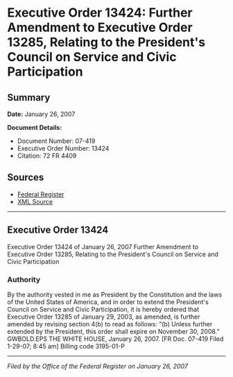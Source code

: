 # Executive Order 13424: Further Amendment to Executive Order 13285, Relating to the President's Council on Service and Civic Participation

## Summary

**Date:** January 26, 2007

**Document Details:**
- Document Number: 07-419
- Executive Order Number: 13424
- Citation: 72 FR 4409

## Sources
- [Federal Register](https://www.federalregister.gov/documents/2007/01/30/07-419/further-amendment-to-executive-order-13285-relating-to-the-presidents-council-on-service-and-civic)
- [XML Source](https://www.federalregister.gov/documents/full_text/xml/2007/01/30/07-419.xml)

---

## Executive Order 13424

Executive Order 13424 of January 26, 2007
Further Amendment to Executive Order 13285, Relating to the President's Council on Service and Civic Participation
### Authority

By the authority vested in me as President by the Constitution and the laws of the United States of America, and in order to extend the President's Council on Service and Civic Participation, it is hereby ordered that Executive Order 13285 of January 29, 2003, as amended, is further amended by revising section 4(b) to read as follows: “(b) Unless further extended by the President, this order shall expire on November 30, 2008.”
GWBOLD.EPS
THE WHITE HOUSE,
January 26, 2007. 
[FR Doc. 07-419
Filed 1-29-07; 8:45 am]
Billing code 3195-01-P

---

*Filed by the Office of the Federal Register on January 26, 2007*
